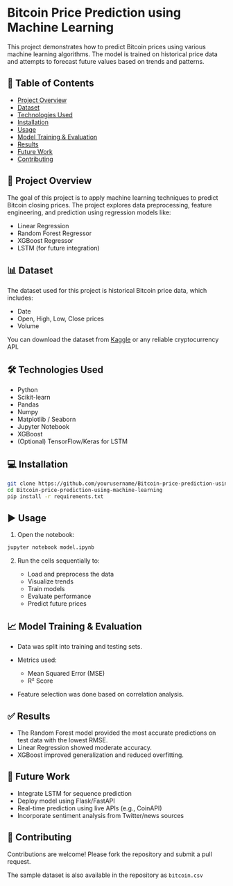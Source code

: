 # Bitcoin Price Prediction using Machine Learning

This project demonstrates how to predict Bitcoin prices using various machine learning algorithms. The model is trained on historical price data and attempts to forecast future values based on trends and patterns.

## 📌 Table of Contents

- [Project Overview](#project-overview)
- [Dataset](#dataset)
- [Technologies Used](#technologies-used)
- [Installation](#installation)
- [Usage](#usage)
- [Model Training & Evaluation](#model-training--evaluation)
- [Results](#results)
- [Future Work](#future-work)
- [Contributing](#contributing)

## 🚀 Project Overview

The goal of this project is to apply machine learning techniques to predict Bitcoin closing prices. The project explores data preprocessing, feature engineering, and prediction using regression models like:

- Linear Regression
- Random Forest Regressor
- XGBoost Regressor
- LSTM (for future integration)

## 📊 Dataset

The dataset used for this project is historical Bitcoin price data, which includes:

- Date
- Open, High, Low, Close prices
- Volume

You can download the dataset from [Kaggle](https://www.kaggle.com/mczielinski/bitcoin-historical-data) or any reliable cryptocurrency API.

## 🛠 Technologies Used

- Python
- Scikit-learn
- Pandas
- Numpy
- Matplotlib / Seaborn
- Jupyter Notebook
- XGBoost
- (Optional) TensorFlow/Keras for LSTM

## 💻 Installation

```bash
git clone https://github.com/yourusername/Bitcoin-price-prediction-using-machine-learning.git
cd Bitcoin-price-prediction-using-machine-learning
pip install -r requirements.txt
````

## ▶️ Usage

1. Open the notebook:

```bash
jupyter notebook model.ipynb
```

2. Run the cells sequentially to:

   * Load and preprocess the data
   * Visualize trends
   * Train models
   * Evaluate performance
   * Predict future prices

## 📈 Model Training & Evaluation

* Data was split into training and testing sets.
* Metrics used:

  * Mean Squared Error (MSE)
  * R² Score
* Feature selection was done based on correlation analysis.

## ✅ Results

* The Random Forest model provided the most accurate predictions on test data with the lowest RMSE.
* Linear Regression showed moderate accuracy.
* XGBoost improved generalization and reduced overfitting.

## 🔮 Future Work

* Integrate LSTM for sequence prediction
* Deploy model using Flask/FastAPI
* Real-time prediction using live APIs (e.g., CoinAPI)
* Incorporate sentiment analysis from Twitter/news sources

## 🤝 Contributing

Contributions are welcome! Please fork the repository and submit a pull request.


The sample dataset is also available in the repository as ```bitcoin.csv```
